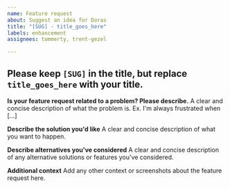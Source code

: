 ```yaml
---
name: Feature request
about: Suggest an idea for Doras
title: "[SUG] - title_goes_here"
labels: enhancement
assignees: tommerty, trent-gezel

---
```


## Please keep `[SUG]` in the title, but replace `title_goes_here` with your title.

**Is your feature request related to a problem? Please describe.**
A clear and concise description of what the problem is. Ex. I'm always frustrated when [...]

**Describe the solution you'd like**
A clear and concise description of what you want to happen.

**Describe alternatives you've considered**
A clear and concise description of any alternative solutions or features you've considered.

**Additional context**
Add any other context or screenshots about the feature request here.
